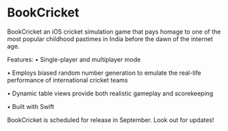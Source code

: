 # BookCricket
BookCricket an iOS cricket simulation game that pays homage to one of the most popular childhood pastimes in India before the dawn of the internet age.

Features:
• Single-player and multiplayer mode

• Employs biased random number generation to emulate the real-life performance of international cricket teams

• Dynamic table views provide both realistic gameplay and scorekeeping

• Built with Swift


BookCricket is scheduled for release in September. Look out for updates!
